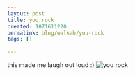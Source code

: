 ```yaml
--- 
layout: post
title: you rock
created: 1071611220
permalink: blog/walkah/you-rock
tags: []

---
```

this made me laugh out loud :)
<img src="http://irc.evtek.fi/urllog/2003/12/12/AL6901G.jpg" alt="you rock" />

